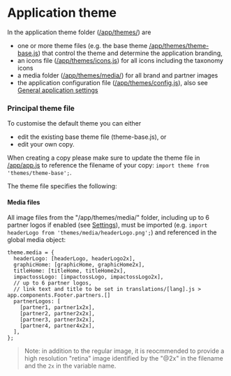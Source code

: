 # Application theme

In the application theme folder ([/app/themes/](https://github.com/impactoss/impactoss-client/tree/master/app/themes)) are
- one or more theme files (e.g. the base theme [/app/themes/theme-base.js](https://github.com/impactoss/impactoss-client/blob/master/app/themes/theme-base.js)) that control the theme and determine the application branding,
- an icons file  ([/app/themes/icons.js](https://github.com/impactoss/impactoss-client/blob/master/app/themes/icons.js)) for all icons including the taxonomy icons
- a media folder ([/app/themes/media/](https://github.com/impactoss/impactoss-client/tree/master/app/themes/media)) for all brand and partner images
- the application configuration file ([/app/themes/config.js](https://github.com/impactoss/impactoss-client/blob/master/app/themes/config.js)), also see [General application settings](/client-config/application.md)

### Principal theme file

To customise the default theme you can either
- edit the existing base theme file (theme-base.js), or
- edit your own copy.

When creating a copy please make sure to update the theme file in [/app/app.js](https://github.com/impactoss/impactoss-client/blob/master/app/app.js) to reference the filename of your copy: `import theme from 'themes/theme-base';`.

The theme file specifies the following:

#### Media files

All image files from the "/app/themes/media/" folder, including up to 6 partner logos if enabled (see [Settings]((/client-config/application.md))), must be imported (e.g. `import headerLogo from 'themes/media/headerLogo.png';`) and referenced in the global media object:
```
theme.media = {
  headerLogo: [headerLogo, headerLogo2x],
  graphicHome: [graphicHome, graphicHome2x],
  titleHome: [titleHome, titleHome2x],
  impactossLogo: [impactossLogo, impactossLogo2x],
  // up to 6 partner logos,
  // link text and title to be set in translations/[lang].js > app.components.Footer.partners.[]
  partnerLogos: [
    [partner1, partner1x2x],
    [partner2, partner2x2x],
    [partner3, partner3x2x],
    [partner4, partner4x2x],
  ],
};
```

> Note: in addition to the regular image, it is reocmmended to provide a high resolution "retina" image identified by the "@2x" in the filename and the `2x` in the variable name.
